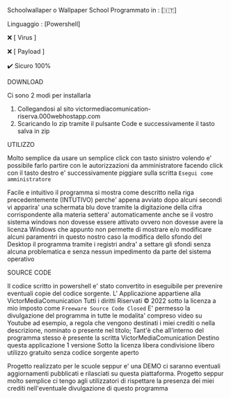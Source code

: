 Schoolwallaper o Wallpaper School
Programmato in : [🇮🇹]

Linguaggio : [Powershell]

❌ [ Virus ]

❌ [ Payload ]

✔️ Sicuro 100%

DOWNLOAD

Ci sono 2 modi per installarla
1.  Collegandosi al sito victormediacomunication-riserva.000webhostapp.com
2.  Scaricando lo zip tramite il pulsante Code e successivamente il tasto salva in zip

UTILIZZO

Molto semplice da usare un semplice click con tasto sinistro 
volendo e' possibile farlo partire con le autorizzazioni da amministratore
facendo click con il tasto destro e' successivamente piggiare sulla scritta 
`Esegui come amministratore`

Facile e intuitivo 
il programma si mostra come descritto nella riga precedentemente (INTUTIVO) perche' appena avviato 
dopo alcuni secondi vi apparira' una schermata blu
dove tramite la digitazione della cifra corrispondente alla materia 
settera' automaticamente anche se il vostro sistema windows non dovesse essere attivato 
ovvero non dovesse avere la licenza Windows
che appunto non permette di mostrare e/o modificare alcuni paramentri in questo nostro caso
 la modifica dello sfondo del Desktop il programma tramite i registri andra' a settare gli sfondi
senza alcuna problematica e senza nessun impedimento da parte del sistema operativo

SOURCE CODE

Il codice scritto in powershell e' stato convertito in eseguibile per prevenire eventuali
copie del codice sorgente.
L' Applicazione appartiene alla VictorMediaComunication 
Tutti i diritti Riservati © 2022 sotto la licenza a mio imposto
come `Freeware Source Code Closed`
E' permesso la divulgazione del programma in tutte le modalita'
compreso video su Youtube ad esempio, a regola che vengono destinati i miei crediti o nella descrizione,
nominato o presente nel titolo;
Tant'è che all'interno del programma stesso è presente la scritta 
VictorMediaComunication 
Destino questa applicazione 1 versione 
Sotto la licenza libera condivisione libero utilizzo gratuito senza codice sorgente aperto

Progetto realizzato per le scuole seppur e' una DEMO 
ci saranno eventuali aggiornamenti pubblicati e rilasciati su questa piattaforma.
Progetto seppur molto semplice ci tengo agli utilizzatori di rispettare la presenza dei miei crediti 
nell'eventuale divulgazione di questo programma
